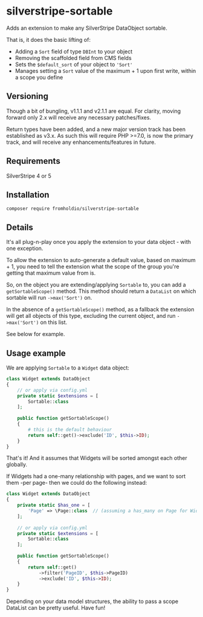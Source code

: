 # silverstripe-sortable

Adds an extension to make any SilverStripe DataObject sortable.

That is, it does the basic lifting of:

* Adding a `Sort` field of type `DBInt` to your object
* Removing the scaffolded field from CMS fields
* Sets the `$default_sort` of your object to `'Sort'`
* Manages setting a `Sort` value of the maximum + 1 upon first write, within a scope you define

## Versioning

Though a bit of bungling, v1.1.1 and v2.1.1 are equal. For clarity, moving forward only 2.x will receive any necessary patches/fixes.

Return types have been added, and a new major version track has been established as v3.x. As such this will require PHP >=7.0, is now the primary track, and will receive any enhancements/features in future.

## Requirements

SilverStripe 4 or 5

## Installation

`composer require fromholdio/silverstripe-sortable`

## Details

It's all plug-n-play once you apply the extension to your data object - with one exception.

To allow the extension to auto-generate a default value, based on maximum + 1, you need to tell the extension what the scope of the group you're getting that maximum value from is.

So, on the object you are extending/applying `Sortable` to, you can add a `getSortableScope()` method. This method should return a `DataList` on which sortable will run `->max('Sort')` on.

In the absence of a `getSortableScope()` method, as a fallback the extension will get all objects of this type, excluding the current object, and run `->max('Sort')` on this list.

See below for example.


## Usage example

We are applying `Sortable` to a `Widget` data object:

```php
class Widget extends DataObject
{
    // or apply via config.yml
    private static $extensions = [
        Sortable::class
    ];
    
    public function getSortableScope()
    {
        # this is the default behaviour
        return self::get()->exclude('ID', $this->ID);
    }
}
```

That's it! And it assumes that Widgets will be sorted amongst each other globally.

If Widgets had a one-many relationship with pages, and we want to sort them -per page- then we could do the following instead:

```php
class Widget extends DataObject
{
    private static $has_one = [
        'Page' => \Page::class  // (assuming a has_many on Page for Widgets)
    ];
    
    // or apply via config.yml
    private static $extensions = [
        Sortable::class
    ];
    
    public function getSortableScope()
    {
        return self::get()
            ->filter('PageID', $this->PageID)
            ->exclude('ID', $this->ID);
    }
}
```

Depending on your data model structures, the ability to pass a scope DataList can be pretty useful. Have fun!

